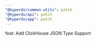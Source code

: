 ```yaml
---
"@hyperdx/common-utils": patch
"@hyperdx/api": patch
"@hyperdx/app": patch
---
```


feat: Add ClickHouse JSON Type Support
